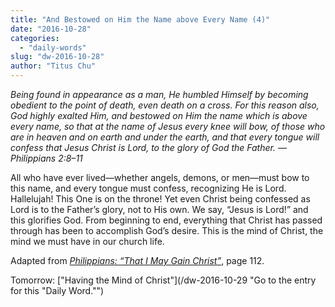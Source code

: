 ```yaml
---
title: "And Bestowed on Him the Name above Every Name (4)"
date: "2016-10-28"
categories: 
  - "daily-words"
slug: "dw-2016-10-28"
author: "Titus Chu"
---
```


_Being found in appearance as a man, He humbled Himself by becoming obedient to the point of death, even death on a cross. For this reason also, God highly exalted Him, and bestowed on Him the name which is above every name, so that at the name of Jesus every knee will bow, of those who are in heaven and on earth and under the earth, and that every tongue will confess that Jesus Christ is Lord, to the glory of God the Father. —Philippians 2:8–11_

All who have ever lived—whether angels, demons, or men—must bow to this name, and every tongue must confess, recognizing He is Lord. Hallelujah! This One is on the throne! Yet even Christ being confessed as Lord is to the Father’s glory, not to His own. We say, “Jesus is Lord!” and this glorifies God. From beginning to end, everything that Christ has passed through has been to accomplish God’s desire. This is the mind of Christ, the mind we must have in our church life.

Adapted from _[Philippians: “That I May Gain Christ”](/book-philippians/ "Go to the listing for this book.")_, page 112.

Tomorrow: ["Having the Mind of Christ"](/dw-2016-10-29 "Go to the entry for this "Daily Word."")
